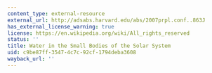 ```yaml
---
content_type: external-resource
external_url: http://adsabs.harvard.edu/abs/2007prpl.conf..863J
has_external_license_warning: true
license: https://en.wikipedia.org/wiki/All_rights_reserved
status: ''
title: Water in the Small Bodies of the Solar System
uid: c9be87ff-3547-4c7c-92cf-1794deba3608
wayback_url: ''
---
```

